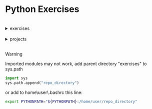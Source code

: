 # Python Exercises
<br>
<details>
  <summary>exercises</summary>

>###### 15/04/2024 - Tipi di dato, Operatori e Collection
>
><details>
>  <summary>Lezione 2</summary><br>
>  
> 2-3. Personal Message: Use a variable to represent a person’s name, and print a message to that person. Your message should be simple, such as, "Hello Eric, would you like to learn some Python today?"
>
> --- 
> 2-4. Name Cases: Use a variable to represent a person’s name, and then print that person’s name in lowercase, uppercase, and title case.
> 
> ---
> 2-5. Famous Quote: Find a quote from a famous person you admire. Print the quote and the name of its author. Your output should look something like the following, including the quotation marks: Albert Einstein once said, "A person who never made a mistake never tried anything new."
>
> ---
> 2-6. Famous Quote 2: Repeat Exercise 2-5, but this time, represent the famous person’s name using a variable called famous_person. Then compose your message and represent it with a new variable called message. Print your message.
>
> --- 
> 2-8. File Extensions: Python has a removesuffix() method that works exactly like removeprefix(). Assign the value 'python_notes.txt' to a variable called filename. Then use the removesuffix() method to display the filename without the file extension, like some file browsers do.
>
> ---
> 3-1. Names: Store the names of a few of your friends in a list called names. Print each person’s name by accessing each element in the list, one at a time.
>
> ---
> 3-2. Greetings: Start with the list you used in Exercise 3-1, but instead of just printing each person’s name, print a message to them. The text of each message should be the same, but each message should be personalized with the person’s name.
>
> ---
> 3-3. Your Own List: Think of your favorite mode of transportation, such as a motorcycle or a car, and make a list that stores several examples. Use your list to print a series of statements about these items, such as "I would like to own a Honda motorcycle."
>
> ---
> 3-4. Guest List: If you could invite anyone, living or deceased, to dinner, who would you invite? Make a list that includes at least three people you’d like to invite to dinner. Then use your list to print a message to each person, inviting them to dinner.
>
> ---
> 3-5. Changing Guest List: You just heard that one of your guests can’t make the dinner, so you need to send out a new set of invitations. You’ll have to think of someone else to invite.
> 
> • Start with your program from Exercise 3-4. Add a print() call at the end of your program, stating the name of the guest who can’t make it.
> 
> • Modify your list, replacing the name of the guest who can’t make it with the name of the new person you are inviting.
> 
> • Print a second set of invitation messages, one for each person who is still in your list.
>
> ---
> 3-6. More Guests: You just found a bigger dinner table, so now more space is available. Think of three more guests to invite to dinner.
>
> • Start with your program from Exercise 3-4 or 3-5. Add a print() call to the end of your program, informing people that you found a bigger table.
> 
> • Use insert() to add one new guest to the beginning of your list.
> 
> • Use insert() to add one new guest to the middle of your list.
> 
> • Use append() to add one new guest to the end of your list.
> 
> • Print a new set of invitation messages, one for each person in your list.
>
> ---
> 3-7. Shrinking Guest List: You just found out that your new dinner table won’t arrive in time for the dinner, and now you have space for only two guests.
> 
> • Start with your program from Exercise 3-6. Add a new line that prints a message saying that you can invite only two people for dinner.
> 
> • Use pop() to remove guests from your list one at a time until only two names remain in your list. Each time you pop a name from your list, print a message to that person letting them know you’re sorry you can’t invite them to dinner.
> 
> • Print a message to each of the two people still on your list, letting them know they’re still invited.
> 
> • Use del to remove the last two names from your list, so you have an empty list. Print your list to make sure you actually have an empty list at the end of your program.
>
> --- 
> 3-8. Seeing the World: Think of at least five places in the world you’d like to visit.
> 
> • Store the locations in a list. Make sure the list is not in alphabetical order.
> 
> • Print your list in its original order. Don’t worry about printing the list neatly; just print it as a raw Python list.
> 
> • Use sorted() to print your list in alphabetical order without modifying the actual list.
> 
> • Show that your list is still in its original order by printing it.
> 
> • Use sorted() to print your list in reverse-alphabetical order without changing the order of the original list.
> 
> • Show that your list is still in its original order by printing it again.
> 
> • Use reverse()  to change the order of your list. Print the list to show that its order has changed.
> 
> • Use reverse() to change the order of your list again. Print the list to show it’s back to its original order.
> 
> • Use sort() to change your list so it’s stored in alphabetical order. Print the list to show that its order has been changed.
> 
> • Use sort() to change your list so it’s stored in reverse-alphabetical order. Print the list to show that its order has changed.
>
> ---
> 3-9. Dinner Guests: Working with one of the programs from Exercises 3, use len() to print a message indicating the number of people you’re inviting to dinner.
>
> ---
> 3-10. Every Function: Think of things you could store in a list. For example, you could make a list of mountains, rivers, countries, cities, languages, or anything else you’d like. Write a program that creates a list containing these items and then uses each function introduced in this chapter at least once.
>
> ---
> 6-1. Person: Use a dictionary to store information about a person you know. Store their first name, last name, age, and the city in which they live. You should have keys such as first_name, last_name, age, and city. Print each piece of information stored in your dictionary.
>
> --- 
> 6-2. Favorite Numbers: Use a dictionary to store people’s favorite numbers. Think of five names, and use them as keys in your dictionary. Think of a favorite number for each person, and store each as a value in your dictionary. Print each person’s name and their favorite number. For even more fun, poll a few friends and get some actual data for your program.
>
> ---
> 6-3. Glossary: A Python dictionary can be used to model an actual dictionary. However, to avoid confusion, let’s call it a glossary.
> 
> • Think of five programming words you’ve learned about in the previous chapters. Use these words as the keys in your glossary, and store their meanings as values.
> 
> • Print each word and its meaning as neatly formatted output. You might print the word followed by a colon and then its meaning, or print the word on one line and then print its meaning indented on a second line. Use the newline character (\n) to insert a blank line between each word-meaning pair in your output.
>
> ---
> 6-7. People: Start with the program you wrote for Exercise 6-1. Make two new dictionaries representing different people, and store all three dictionaries in a list called people. Loop through your list of people. As you loop through the list, print everything you know about each person.
>
> ---
> 6-8. Pets: Make several dictionaries, where each dictionary represents a different pet. In each dictionary, include the kind of animal and the owner’s name. Store these dictionaries in a list called pets. Next, loop through your list and as you do, print everything you know about each pet.
>
> ---
> 6-9. Favorite Places: Make a dictionary called favorite_places. Think of three names to use as keys in the dictionary, and store one to three favorite places for each person. To make this exercise a bit more interesting, ask some friends to name a few of their favorite places. Loop through the dictionary, and print each person’s name and their favorite places.
>
> ---
> 6-10. Favorite Numbers: Modify your program from Exercise 6-2 so each person can have more than one favorite number. Then print each person’s name along with their favorite numbers.
>
> --- 
> 6-11. Cities: Make a dictionary called cities. Use the names of three cities as keys in your dictionary. Create a dictionary of information about each city and include the country that the city is in, its approximate population, and one fact about that city. The keys for each city’s dictionary should be something like country, population, and fact. Print the name of each city and all of the information you have stored about it.
>
> ---
> 6-12. Extensions: We’re now working with examples that are complex enough that they can be extended in any number of ways. Use one of the example programs from this chapter, and extend it by adding new keys and values, changing the context of the program, or improving the formatting of the output.
>
> ---
---
>###### 19/04/2024 - Cicli e Condizionali
>
><details>
>  <summary>Lezione 3</summary><br>
>
> 4-1. Pizzas: Think of at least three kinds of your favorite pizza. Store these pizza names in a list, and then use a for loop to print the name of each pizza.
> 
> • Modify your for loop to print a sentence using the name of the pizza, instead of printing just the name of the pizza. For each pizza, you should have one line of output containing a simple statement like I like pepperoni pizza.
> 
> • Add a line at the end of your program, outside the for loop, that states how much you like pizza. The output should consist of three or more lines about the kinds of pizza you like and then an additional sentence, such as I really love pizza!
>
> ---
> 4-2. Animals: Think of at least three different animals that have a common characteristic. Store the names of these animals in a list, and then use a for loop to print out the name of each animal.
> • Modify your program to print a statement about each animal, such as A dog would make a great pet.
> • Add a line at the end of your program, stating what these animals have in common. You could print a sentence, such as Any of these animals would make a great pet!
>
> ---
> 4-3. Counting to Twenty: Use a for loop to print the numbers from 1 to 20, inclusive.
>
> ---
> 4-4. One Million: Make a list of the numbers from one to one million, and then use a for loop to print the numbers. (If the output is taking too long, stop it by pressing CTRL-C or by closing the output window.)
>
> ---
> 4-5. Summing a Million: Make a list of the numbers from one to one million, and then use min() and max() to make sure your list actually starts at one and ends at one million. Also, use the sum() function to see how quickly Python can add a million numbers.
>
> ---
> 4-6. Odd Numbers: Use the third argument of the range() function to make a list of the odd numbers from 1 to 20. Use a for loop to print each number.
>
> ---
> 4-7. Threes: Make a list of the multiples of 3, from 3 to 30. Use a for loop to print the numbers in your list.
>
> ---
> 4-8. Cubes: A number raised to the third power is called a cube. For example, the cube of 2 is written as 2**3 in Python. Make a list of the first 10 cubes (that is, the cube of each integer from 1 through 10), and use a for loop to print out the value of each cube.
>
> ---
> 4-9. Cube Comprehension: Use a list comprehension to generate a list of the first 10 cubes.
>
> ---
> 4-10. Slices: Using one of the programs you wrote in this chapter, add several lines to the end of the program that do the following:
> 
> • Print the message The first three items in the list are:. Then use a slice to print the first three items from that program’s list.
> 
> • Print the message Three items from the middle of the list are:. Then use a slice to print three items from the middle of the list.
> 
> • Print the message The last three items in the list are:. Then use a slice to print the last three items in the list.
>
> ---
> 4-11. My Pizzas, Your Pizzas: Start with your program from Exercise 4-1. Make a copy of the list of pizzas, and call it friend_pizzas. Then, do the following:
> 
> • Add a new pizza to the original list.
>
> • Add a different pizza to the list friend_pizzas.
>
> • Prove that you have two separate lists. Print the message My favorite pizzas are:, and then use a for loop to print the first list. Print the message My friend’s favorite pizzas are:, and then use a for loop to print the second list. Make sure each new pizza is stored in the appropriate list.
>
> ---
> 4-12. More Loops: All versions of foods.py in this section have avoided using for loops when printing, to save space. Choose a version of foods.py, and write two for loops to print each list of foods.
>
> ---
> 4-14. PEP 8: Look through the original [PEP 8 style guide](https://peps.python.org/pep-0008/) You won’t use much of it now, but it might be interesting to skim through it.
>
> ---
> 4-15. Code Review: Choose three of the programs you’ve written in this chapter and modify each one to comply with PEP 8.
>
> ---
> 5-1. Conditional Tests: Write a series of conditional tests. Print a statement
describing each test and your prediction for the results of each test. Your code should look something like this:
> 
> ```python
> car = 'subaru'
> print("Is car == 'subaru'? I predict True.")
> print(car == 'subaru')
> print("\nIs car == 'audi'? I predict False.")
> print(car == 'audi')
> ```
>
> • Look closely at your results, and make sure you understand why each line evaluates to True or False.
>
> • Create at least 10 tests. Have at least 5 tests evaluate to True and another 5 tests evaluate to False.
>
> ---
> 5-2. More Conditional Tests: You don’t have to limit the number of tests you create to 10. If you want to try more comparisons, write more tests and add them to conditional_tests.py. Have at least one True and one False result for each of the following:
>
> • Tests for equality and inequality with strings
>
> • Tests using the lower() method
>
> • Numerical tests involving equality and inequality, greater than and less than, greater than or equal to, and less than or equal to
>
> • Tests using the and keyword and the or keyword
>
> • Test whether an item is in a list
>
> • Test whether an item is not in a list
>
> ---
> 5-3. Alien Colors #1: Imagine an alien was just shot down in a game. Create a variable called alien_color and assign it a value of 'green', 'yellow', or 'red'.
>
> • Write an if statement to test whether the alien’s color is green. If it is, print a message that the player just earned 5 points.
>
> • Write one version of this program that passes the if test and another that fails. (The version that fails will have no output.)
>
> ---
> 5-4. Alien Colors #2: Choose a color for an alien as you did in Exercise 5-3, and write an if-else chain.
>
> • If the alien’s color is green, print a statement that the player just earned 5 points for shooting the alien.
>
> • If the alien’s color isn’t green, print a statement that the player just earned 10 points.
>
> • Write one version of this program that runs the if block and another that runs the else block.
>
> ---
> 5-5. Alien Colors #3: Turn your if-else chain from Exercise 5-4 into an if-elif-else chain.
>
> • If the alien is green, print a message that the player earned 5 points.
>
> • If the alien is yellow, print a message that the player earned 10 points.
>
> • If the alien is red, print a message that the player earned 15 points.
>
> • Write three versions of this program, making sure each message is printed for the appropriate color alien.
>
> ---
> 5-6. Stages of Life: Write an if-elif-else chain that determines a person’s stage of life. Set a value for the variable age, and then:
>
> • If the person is less than 2 years old, print a message that the person is a baby.
>
> • If the person is at least 2 years old but less than 4, print a message that the person is a toddler.
>
> • If the person is at least 4 years old but less than 13, print a message that the person is a kid.
>
> • If the person is at least 13 years old but less than 20, print a message that the person is a teenager.
>
> • If the person is at least 20 years old but less than 65, print a message that the person is an adult.
>
> • If the person is age 65 or older, print a message that the person is an elder.
>
> ---
> 5-7. Favorite Fruit: Make a list of your favorite fruits, and then write a series of independent if statements that check for certain fruits in your list.
>
> • Make a list of your three favorite fruits and call it favorite_fruits.
>
>• Write five if statements. Each should check whether a certain kind of fruit is in your list. If the fruit is in your list, the if block should print a statement, such as You really like Apples!
>
> ---
> 5-8. Hello Admin: Make a list of five or more usernames, including the name 'admin'. Imagine you are writing code that will print a greeting to each user after they log in to a website. Loop through the list, and print a greeting to each user.
>
> • If the username is 'admin', print a special greeting, such as Hello admin, would you like to see a status report?
>
> • Otherwise, print a generic greeting, such as Hello Jaden, thank you for logging in again.
>
> ---
> 5-9. No Users: Add an if test to hello_admin.py to make sure the list of users is not empty.
>
> • If the list is empty, print the message We need to find some users!
>
> • Remove all of the usernames from your list, and make sure the correct message is printed.
>
> ---
> 5-10. Checking Usernames: Do the following to create a program that simulates how websites ensure that everyone has a unique username.
>
> • Make a list of five or more usernames called current_users.
>
> • Make another list of five usernames called new_users. Make sure one or two of the new usernames are also in the current_users list.
>
> • Loop through the new_users list to see if each new username has already been used. If it has, print a message that the person will need to enter a new username. If a username has not been used, print a message saying that the username is available.
>
> • Make sure your comparison is case insensitive. If 'John' has been used, 'JOHN' should not be accepted. (To do this, you’ll need to make a copy of current_users containing the lowercase versions of all existing users.)
>
> ---
> 5-11. Ordinal Numbers: Ordinal numbers indicate their position in a list, such as 1st or 2nd. Most ordinal numbers end in th, except 1, 2, and 3.
>
> • Store the numbers 1 through 9 in a list.
>
> • Loop through the list.
>
> • Use an if-elif-else chain inside the loop to print the proper ordinal ending for each number. Your output should read "1st 2nd 3rd 4th 5th 6th 7th 8th 9th", and each result should be on a separate line.
>
> ---
---
>###### 22/04/2024 - Problem solving, Errori e Funzioni
>
><details>
>  <summary>Lezione 4</summary><br>
>
> 8-1. Message: Write a function called display_message() that prints one sentence telling everyone what you are learning about in this chapter. Call the function, and make sure the message displays correctly.
>
> ---
> 8-2. Favorite Book: Write a function called favorite_book() that accepts one parameter, title. The function should print a message, such as "One of my favorite books is Alice in Wonderland". Call the function, making sure to include a book title as an argument in the function call.
>
> ---
> 8-3. T-Shirt: Write a function called make_shirt() that accepts a size and the text of a message that should be printed on the shirt. The function should print a sentence summarizing the size of the shirt and the message printed on it. Call the function once using positional arguments to make a shirt. Call the function a second time using keyword arguments.
>
> ---
> 8-4. Large Shirts: Modify the make_shirt() function so that shirts are large by default with a message that reads I love Python. Make a large shirt and a medium shirt with the default message, and a shirt of any size with a different message.
>
> ---
> 8-5. Cities: Write a function called describe_city() that accepts the name of a city and its country. The function should print a simple sentence, such as Reykjavik is in Iceland. Give the parameter for the country a default value. Call your function for three different cities, at least one of which is not in the default country.
>
> ---
> 8-6. City Names: Write a function called city_country() that takes in the name of a city and its country. The function should return a string formatted like this: "Santiago, Chile". Call your function with at least three city-country pairs, and print the values that are returned.
>
> ---
> 8-7. Album: Write a function called make_album() that builds a dictionary describing a music album. The function should take in an artist name and an album title, and it should return a dictionary containing these two pieces of information. Use the function to make three dictionaries representing different albums. Print each return value to show that the  dictionaries are storing the album information correctly. Use None to add an optional parameter to make_album() that allows you to store the number of songs on an album. If the calling line includes a value for the number of songs, add that value to the album’s dictionary. Make at least one new function call that includes the number of songs on an album.
>
> ---
> 8-8. User Albums: Start with your program from Exercise 8-7. Write a while loop that allows users to enter an album’s artist and title. Once you have that information, call make_album() with the user’s input and print the dictionary that’s created. Be sure to include a quit value in the while loop.
>
> ---
> 8-9. Messages: Make a list containing a series of short text messages. Pass the list to a function called show_messages(), which prints each text message.
>
> ---
> 8-10. Sending Messages: Start with a copy of your program from Exercise 8-9. Write a function called send_messages() that prints each text message and moves each message to a new list called sent_messages as it’s printed. After calling the function, print both of your lists to make sure the messages were moved correctly.
>
> ---
> 8-11. Archived Messages: Start with your work from Exercise 8-10. Call the function send_messages() with a copy of the list of messages. After calling the function, print both of your lists to show that the original list has retained its messages.
>
> ---
> 8-12. Sandwiches: Write a function that accepts a list of items a person wants on a sandwich. The function should have one parameter that collects as many items as the function call provides, and it should print a summary of the sandwich that’s being ordered. Call the function three times, using a different number of arguments each time.
>
> ---
> 8-13. User Profile:  Build a profile of yourself by calling build_profile(), using your first and last names and three other key-value pairs that describe you. All the values must be passed to the function as parameters. The function then must return a string such as "Eric Crow, age 45, hair brown, weight 67"
>
> ---
> 8-14. Cars: Write a function that stores information about a car in a dictionary. The function should always receive a manufacturer and a model name. It should then accept an arbitrary number of keyword arguments. Call the function with the required information and two other name-value pairs, such as a color or an optional feature. Your function should work for a call like this one: car = make_car('subaru', 'outback', color='blue', tow_package=True) Print the dictionary that’s returned to make sure all the information was stored correctly. 
>
> ---
> 8-15. Printing Models: Put the functions for the example printing_models.py in a separate file called printing_functions.py. Write an import statement at the top of printing_models.py, and modify the file to use the imported functions.
>
> ---
> 8-16. Imports: Using a program you wrote that has one function in it, store that function in a separate file. Import the function into your main program file, and call the function using each of these approaches:
> ```python
> import module_name
> from module_name import function_name
> from module_name import function_name as fn
> import module_name as mn
> from module_name import *
> ```
>
> ---
> 8-17. Styling Functions: Choose any three programs you wrote for this chapter, and make sure they follow the styling guidelines described in this section.
>
> ---
---
>###### 23/04/2024 - Problem solving, Errori e Funzioni
>
><details>
>  <summary>Lezione 4 - aggiuntivi</summary><br>
>
> 1. School Grading System:
>
> Create a function that takes a student's name and their scores in different subjects as input. The function calculates the average score and prints the student's name, average, and a message indicating whether the student passed the exam (average >= 60) or failed.Create a for loop to iterate over a list of students and scores, calling the function for each student.
>
> ---
> 2. Guess the Number Game:
>
> Create a function that generates a random number within a range specified by the user. Prompt the user to guess the number within a specified maximum number of attempts. Provide feedback to the user after each guess, indicating whether their guess is too high, too low, or correct. Terminate the loop when the user guesses the number correctly or reaches the maximum number of attempts.
>
> ---
> 3. E-commerce Shopping Cart:
>
> Create a function that defines a product with a name, price, and quantity. Create a function that manages the shopping cart, allowing the user to add, remove, and view products in the cart. The function should calculate the cart total and apply any discounts or taxes.Implement a for loop to iterate over the items in the cart and print detailed information about each product and the total.
>
> ---
> 4. Text Analysis:
>
> Create a function that reads a text file and counts the number of occurrences of each word. The function should print a report showing the most frequent words and their number of occurrences. You can use a for loop to iterate over the words in the text and a dictionary to store the occurrences. Implement error handling to handle missing files or other input issues.
>
> ---
> 5. Inventory Management System:
>
> Create a function that defines an item with a code, name, quantity, and price. Create a database or dictionary to store the items in inventory. Implement functions to add, remove, search, and update items in the inventory. Use for loops and conditional statements to manage the various inventory operations.
>
> ---
> 6. Password Generator:
>
> Create a function that generates a random password with a specified length and desired character types (lowercase letters, uppercase letters, numbers, symbols). Allow the user to specify the password length and desired character types. Generate and return a random password that meets the user's criteria.
>
> ---
> 7. Roman Numeral Conversion:
>
> Create a function that converts a given integer to its Roman numeral representation. Handle numbers from 1 to 3999. Use a combination of string manipulation and conditional statements to build the Roman numeral.
>
> ---
> 8. ATM Machine Simulator:
>
> Create a function that simulates an ATM machine. Initialize an account with a starting balance. Allow the user to perform transactions such as deposit, withdraw, and check balance. Validate transactions against the account balance and available funds. Provide appropriate feedback to the user for each transaction.
>
> ---
> 9. Caesar Cipher Encryption/Decryption
> 
> Create functions for encrypting and decrypting a message using the Caesar cipher. Allow the user to specify the shift value (number of positions to shift each letter). Handle both encryption and decryption using the same function with appropriate adjustments. Encrypt and decrypt the given message using the specified shift value.
>
> ---
> 10. Anagram Checker:
>
> Create a function that checks whether two given strings are anagrams of each other. Convert both strings to lowercase and remove any non-alphabetic characters. Sort the characters of each string and compare the sorted strings for equality. Indicate whether the strings are anagrams or not.
>
> ---
> 11. Word Search Puzzle Solver:
>
> Create a function that solves a word search puzzle. Provide a 2D grid representing the puzzle and a list of words to find. Implement a backtracking algorithm to search for the words in the grid, marking visited cells to avoid repetition. Output the locations of the found words within the grid.
>
> ---
> 12. Sieve of Eratosthenes Prime Number Generator:
>
> Create a function that generates a list of prime numbers up to a specified limit using the Sieve of Eratosthenes algorithm. Initialize an array of all numbers up to the limit, marking each number as prime initially. Iterate through the array, starting from 2, and mark every multiple of the current number as non-prime. The remaining unmarked numbers are the prime numbers within the limit. Return the list of prime numbers.
>
> ---
> 13. Fractal Tree Generator:
>
> Create a function that generates a fractal tree using recursion. Specify the starting trunk length and branching angle. Draw the trunk and then recursively call the function to draw two branches at the specified angle, each with a shorter length. Repeat the branching process until a desired level of detail is reached.
>
> ---
> 14. Sudoku Solver:
>
> Create a function that solves a Sudoku puzzle using backtracking. Provide a 9x9 grid representing the puzzle with some numbers filled in and others left blank. Implement a backtracking algorithm to check for valid placements in empty cells, ensuring no row, column, or 3x3 subgrid contains duplicates. Solve the puzzle by filling in the remaining empty cells with valid numbers.
>
> ---
> 15. Text Editor with Basic Functionality:
>
> Create a simple text editor that allows the user to open, edit, and save text files. Implement basic functionality such as inserting, deleting, and copying text. Provide undo/redo functionality to allow users to reverse actions. Save the edited text to a file when the user chooses to save.
>
> ---
---
>###### 07/05/2024 - Ripasso Generale
>
><details>
>  <summary>Lezione 5</summary><br>
>
> 1. Create a Playlist:
>
> Write a function called create_playlist() that accepts a playlist name and a variable number of song titles. The function should return a dictionary with the playlist name and a set of songs. Call the function with different numbers of songs to demonstrate flexibility.
>
> Example: 
>```python
> create_playlist("Road Trip", {"Song 1", "Song 2"})
>```
> Write a function called add_like() that accepts a dictionary, the name of a playlist, and a boolean value indicating whether it is liked (True or False). This function should return an updated dictionary.
>
> Example: 
>```python
> add_like(dictionary, "Road Trip", liked=True)
>```
> ---
> 2. Book Collection:
>
> Write a function called add_book() that accepts an author's name and a variable number of book titles authored by them. This function should return a dictionary where the author's name is the key and the value is a list of their books. Demonstrate this function by adding books for different authors.
>
> Example: 
> ```python
> add_book("Mark Twain", ["The Adventures of Tom Sawyer", "Life on the Mississippi"])
>```
> Write a function called delete_book() that accepts a dictionary and the name of the author from whom to remove all details. This function should return an updated dictionary.
>
> Example: 
>```python
> delete_book(dictionary, "Mark Twain")
>```
> ---
> 3. Personal Info:
>
> Write a build_profile() function that accepts the name , surname,  occupation, location, and age  of a person. Make occupation, location, and age optional parameters. Use this function to create profiles for different people, demonstrating how it handles these optional parameters.
>
> Example: 
>```python
> build_profile("John", "Doe", occupation="Developer", location="USA", age=30)
>```
> ---
> 4. Event Organizer:
>
> Write a function called plan_event() that accepts an event name, a list of participants, and an hour. The function should return a dictionary that includes the event name and a list of the participants. Call this function with varying numbers of participants to plan different events.
>
> Example: 
>```python
> plan_event("Code Workshop", ["Alice", "Bob", "Charlie"],"4pm")
>```
> Write a function called modify_event() that accepts a dictionary, an event name, and new details to modify an already planned event.
>
> Example: 
>```python
> modify_event(dictionary, "Code Workshop", ["Alice", "Bob", "Charlie"], "4pm")
>```
> ---
> 5. Shopping List:
>
> Write a function called create_shopping_list() that accepts a store name and any number of items as arguments. It should return a dictionary with the store name and a set of items to buy there. Test the function with different stores and item lists.
>
> Example: 
>```python
>create_shopping_list("Grocery Store", {"Milk", "Eggs", "Bread"})
>```
> Write a function called print_shopping_list() that accepts a dictionary and a store name, then prints each item from that store's shopping list.
>
> Example: 
>```python
> print_shopping_list(dictionary, "Grocery Store")
>```
> ---
---
>###### 07/05/2024 - Ripasso Generale
>
><details>
>  <summary>Lezione 5 - aggiuntivi</summary><br>
>
> 1. Two Sum
>
> Given a list of integers and a target sum, find all unique pairs of integers within the list that sum up to the target.
>
> ---
> 2. Longest Increasing Subsequence
>
> Given a list of integers, find the length of the longest increasing subsequence within the list. An increasing subsequence is a sequence of elements from the array where each element is greater than or equal to the previous element.
>
> ---
> 3. Longest Common Subsequence
>
> Given two strings, find the length of the longest common subsequence (LCS) between them. An LCS is a subsequence of one string that is also a subsequence of the other string while maintaining the relative order of elements.
>
> ---
> 4. Word Break Problem: 
>
> Given a string and a dictionary of words, determine whether the string can be segmented into a space-separated sequence of one or more dictionary words. Each word in the dictionary must be a contiguous substring of the input string.
>
> ---
> 5. Longest Palindrome Subsequence:
>
> A palindrome is a word, phrase, or sequence that reads the same backwards as forward. Given a string, the task is to find the longest palindrome subsequence within the string. A subsequence is obtained from a string by deleting zero or more elements without changing the order of the remaining elements.
>
> ---
> 6. Armstrong Number Checker:
>
> Develop a function to check if a given number is an Armstrong number (the sum of its digits raised to the power of the number of digits equals the number itself).
>
> ---
> 7. Merge Two Sorted Lists: 
>
> Implement a function to merge two sorted lists into a single sorted list.
>
> ---
> 8. Find the Most Frequent Element:
>
> Create a function that finds the element that appears most frequently in a given list.
>
> ---
> 9. Find the Second Largest Element in an Array:
>
> Implement a function to find the second largest element in an unsorted list without using sorting algorithms.
>
> ---
> 10. Find the Intersection of Two Sorted Arrays:
>
> Implement a function to find the elements that are present in both of the two sorted lists.
>
> ---
---
>###### 25/05/2024 - Esercitazioni sulle classi
>
><details>
>  <summary>Lezione 6</summary><br>
>
> 1. Create student class
> - Attributes: <br>
>   name, study_program, age, gender
> 
> - Methods: <br>
>   print_info that prints the attributes
>
> ---
> 2. Create person class
> - Attributes: <br>
>   first_name, last_name, ssn,
>   birth_date, birth_place, gender
>
> - Methods: <br>
>   all getters and setters <br>
>   calculate_ssn (and update for every possible change)
>
> ---
> 3. Create animal class
> - Attributes: <br>
>   name, legs
>
> - Methods: <br>
>   setLegs and getLegs. <br>
>   print_info that prints all attributes of Animal
>
> ---
> 4. Create food and menu classes
> - Attributes: <br>
>   food: name, price, description <br>
>   menu: menu
>
> - Methods: <br>
>   add_food and remove_food <br>
>   print_prices and get_average_price
>
> ---
---
>###### 16/05/2024 - Ripasso funzioni
>
><details>
>  <summary>Lezione 7</summary><br>
>
>
> 1. Write a function to find all numbers divisible by 7, not a multiple of 5, between 2000 and 3200 (both included). The numbers should be stored in a list and returned as output.
>
> ---
> 2. Write a function to calculate the factorial of a number given as input. The number should be returned as output. <br>For example:
> ```python
> Input: 8
> Output: 40320
> ```
> ---
> 3. Use the function implemented in Exercise 2 to compute all factorial numbers of a list of numbers. The list is given as input to the function. All factorials should be returned as output. <br>For example:
> ```python
> Input: [2, 5, 8, 10]
> Output: [2, 120, 40320, 3628800]
> ```
> ---
> 4. Given an integer n as input, write a function to generate a dictionary that contains (i, i*i) as (key, value) pairs such that i is an integer between 1 and n (both included). The function should return the dictionary as output. <br>For example:
>```python
> Input: 8
> Output: {1:1, 2:4, 3:9, 4:16, 5:25, 6:36, 7:49, 8:64}
>```
> ---
> 5. Write a function that accepts a string with a comma-separated sequence of words as input and prints the words as a comma-separated sequence after sorting them alphabetically. <br>For example:
>```python
> Input: "without,hello,bag,world"
> Output: "bag,hello,without,world"
>```
> ---
> 6. Write a function that accepts a list of sentences (string) as input and returns each line as output after capitalising all sentence characters. <br>For example:
>```python
> Input: ["Practice", "makes", "perfect"]
> Output: ["PRACTICE", "MAKES", "PERFECT"]
>```
> ---
> 7. Write a function accepting an input string defined with whitespace-separated words and returning it after removing all duplicates and sorting each word alphanumerically. For example:
>```python
> Input: "hello world and practice makes perfect and hello world again"
>
> Output: "again and hello makes perfect practice world"
>```
> ---
> 8. Write a function to check whether a string is a pangram or not. Pangrams are words or sentences containing every letter of the alphabet at least once.
>```python
> Input: "The quick brown fox jumps over the lazy dog"
> Output: True
>```
> ---
> 9. Write a function to check whether a number is "Perfect" or not. In number theory, a perfect number is a positive integer that is equal to the sum of its proper positive divisors, that is, the sum of its positive divisors excluding the number itself (also known as its aliquot sum). Equivalently, a perfect number is a number that is half the sum of all of its positive divisors (including itself). <br>For example:
>```python
> Input: 6
> Output: True
>```
> ---
> 10. Using the code implemented in Exercise 8, write a function that, given a number n as input, computes all "Perfect" numbers between 1 and n. <br>For example:
>```python
> Input: 500
> Output: [6, 28, 496]
>```
> ---
> 11. Write a function to sort the (name, age, height) input list of tuples by ascending order where name is string, age and height are numbers. The function should return a list of tuples of strings. The priority is that name > age > score. Namely, the sort criteria are: <br>
>        Sort based on name;<br>
>        Then, sort based on age;<br>
>        Then, sort by score.
>```python
> Input: [('Tom',19,80), ('John',20,90), ('Jony',17,91), ('Jony',17,93), ('Json',21,85)]
>
> Output:  [('John', '20', '90'), ('Jony', '17', '91'), ('Jony', '17', '93'), ('Json', '21', '85'), ('Tom', '19', '80')]
>```
> ---
---
>###### 30/05/2024 - Esercizi su classi astratte, class methods e static methods
>
><details>
> <summary>Lezione 8</summary><br>
><b>Exercise 1: Creating an Abstract Class with Abstract Methods</b><br>
> Create an abstract class Shape with an abstract method area and another abstract method perimeter. Then, create two subclasses Circle and Rectangle that implement the area and perimeter methods.
>
> ---
> <b>Exercise 2: Implementing Static Methods</b><br>
> Create a class MathOperations with a static method add that takes two numbers and returns their sum, and another static method multiply that takes two numbers and returns their product.
>
> ---
> <b>Exercise 3: Library Management System</b><br> 
>Create a <b>Book</b> class containing the following attributes:<br>
> - title, author, isbn
>
>The <b>book</b> class must contains the following methods:<br>
> - __str__ method to return a string representation of the book.
> - @classmethod from_string(cls, book_str) to create a Book instance from a string in the format "title, author, isbn".<br> It means that you must use the class reference cls to create a new object of the Book class using a string.
>
>   - Example:<br>
> ```python
> book = “La Divina Commedia, D. Alighieri, 999000666”
> divina_commedia: Book = Book.from_string(book)
> 
> # Here divina_commedia must contain an instance of the class Book with 
>
> title = La Divina Commedia, author = D. Alighieri, isbn = 999000666
>```
>Create a <b>Member</b> class with the following attributes: <br>
> - name, member_id, borrowed_books<br>
>
> The <b>member</b> class must contain the following methods:
> - borrow_book(book) to add a book to the borrowed_books list.
> - return_book(book) to remove a book from the borrowed_books list.
> - __str__ method to return a string representation of the member.
> - @classmethod from_string(cls, member_str) to create a Member instance from a string in the format "name, member_id".
>
> Create a <b>Library</b> class with the following attributes:<br> 
> - books, members, total_books<br> (class attribute to keep track of the total number of books)<br>
>
> The <b>library</b> class must contain the following methods:
> - add_book(book) to add a book to the library and increment total_books.
> - remove_book(book) to remove a book from the library and decrement total_books.
> - register_member(member) to add a member to the library.
> - lend_book(book, member) to lend a book to a member. It should check if the book is available and if the member is registered.
> - __str__ method to return a string representation of the library with the list of books and members.
> - @classmethod library_statistics(cls) to print the total number of books.
>
> Create a script and play a bit with the classes:<br>
> Create instances of books and members using class methods. Register members and add books to the library. Lend books to members and display the state of the library before and after lending.
> 
> ---
> <b>Exercise 4: University Management System</b>
>
> Create a system to manage a university with departments, courses, professors, and students. <br>
> Create an abstract class <b>Person</b>:<br>
> Attributes:
> - name (str)
> - age (int)
> 
> Methods:
>
> - __init__ method to initialize the attributes.<br>
> - Abstract method get_role to be implemented by subclasses.<br>
> __str__ method to return a string representation of the person.<br>
>
> Create subclasses Student and Professor that inherit from Person and implement the abstract methods:<br>
>
> - Student:<br>
> Additional attributes: 
>   - student_id (string), 
>   - courses (list of Course instances)
>   - Method enroll(course) to enroll the student in a course.
>
> - Professor:<br>
> Additional attributes: 
>   - professor_id (string), 
>   - department (string), courses (list of Course instances)
>   - Method assign_to_course(course) to assign the professor to a course.
>
> Create a class Course:
><br>Attributes:
>
> - course_name (string)
> - course_code (string)
> - students (list of Student instances)
> - professor (Professor instance)
>
> <br>Methods:
> - __init__ method to initialize the attributes.
> - add_student(student) to add a student to the course.
> - set_professor(professor) to set the professor for the course.
> - __str__ method to return a string representation of the course.<br>
>
> Create a class Department:<br>
> Attributes:
> - department_name (string)
> - courses (list of Course instances)
> - professors (list of Professor instances)<br>
>
> Methods:
> 
> - __init__ method to initialize the attributes.
> - add_course(course) to add a course to the department.
> - add_professor(professor) to add a professor to the department.
> - __str__ method to return a string representation of the department.<br>
>
> Create a class University:
> <br>Attributes:
>
> - name (string)
> - departments (list of Department instances)
> - students (list of Student instances)<br>
>
> Methods:
> - __init__ method to initialize the attributes.
> - add_department(department) to add a department to the university.
> - add_student(student) to add a student to the university.
> - __str__ method to return a string representation of the university.
>
> Create a script:<br>
> Create instances of departments, courses, professors, and students. Add them to the university. Enroll students in courses and assign professors to courses. Display the state of the university.
>
>---
---
>###### 28/06/2024 - Ereditarietà e Polimorfismo
>
><details>
>   <summary>Lezione 8 - aggiuntivi </summary>
>
> 1. The Number of Beautiful Subsets:<br> write a function with an array nums of positive integers and a positive integer k given as inputs.<br> A subset of nums is beautiful if it does not contain two integers with an absolute difference equal to k.<br> Return the number of non-empty beautiful subsets of the array nums.<br> A subset of nums is an array that can be obtained by deleting some (possibly none) elements from nums.<br> Two subsets are different if and only if the chosen indices to delete are different.
>     ```
>     Example 1:
>     Input: nums = [2,4,6], k = 2
>     Output: 4
>     
>     Example 2:
>     Input: nums = [1], k = 1
>     Output: 1
>     ```
> 2. Combinations:<br> given two integers n and k, return all possible combinations of k numbers chosen from the range [1, n].<br> You may return the answer in any order.
>     ```
>     Example 1:
>     Input: n = 4, k = 2
>     Output: [[1,2],[1,3],[1,4],[2,3],[2,4],[3,4]]
>     
>     Example 2:
>     Input: n = 1, k = 1
>     Output: [[1]]
>     ```
>
> 3. Generate Parentheses:<br> Given n pairs of parentheses, write a function to generate all combinations of well-formed parentheses.
>     ```
>     Example 1:
>     Input: n = 3
>     Output: ["((()))","(()())","(())()","()(())","()()()"]
>     
>     Example 2:
>     Input: n = 1
>     Output: ["()"]
>     ```
>---
---
>###### 25/05/2024 - Esercitazione sulle Classi
>
><details>
>  <summary>Lezione 11</summary><br>
> 1. <b>Sistema di Prenotazione Cinema</b><br>
> Sviluppa un sistema in Python che gestisca le prenotazioni per un cinema. Il cinema ha diverse sale, ognuna con un diverso film in programmazione. Gli utenti possono vedere quali film sono disponibili e prenotare posti per un determinato spettacolo.
> 
> <br><b>Classi</b>:<br>
> - Film: Rappresenta un film con titolo e durata.
> 
> - Sala: Rappresenta una sala con numero identificativo, film attualmente in programmazione, posti totali, posti prenotati.
>
>   - prenota_posti(num_posti): Prenota un certo numero di posti nella sala, se disponibili. Restituisce un messaggio di conferma o di errore.
>   - posti_disponibili(): Restituisce il numero di posti ancora disponibili nella sala.
> 
>- Cinema: Gestisce le operazioni legate alla gestione delle sale.
>
>    - aggiungi_sala(sala): Aggiunge una nuova sala al cinema.
>    - prenota_film(titolo_film, num_posti): Trova il film desiderato e tenta di prenotare posti. Restituisce un messaggio di stato.
>
> <br><b>Test case</b>:<br>
> - Un gestore del cinema configura le sale aggiungendo i film e i dettagli dei posti.
> - Un cliente sceglie un film e prenota un certo numero di posti.
> - Il sistema verifica la disponibilità e conferma o rifiuta la prenotazione. 
>
> ---
> <br>
> 2. <b>Gestione di un magazzino</b><br>
> Scrivi un programma in Python che gestisca un magazzino. Il programma deve permettere di aggiungere prodotti al magazzino, cercare prodotti per nome e verificare la disponibilità di un prodotto.
>
> <b>Classi</b>:<br>
> - Prodotto:
>   - nome (stringa)
>   - quantità (intero)
>
> - Magazzino:
>   - aggiungi_prodotto(prodotto: Prodotto): aggiunge un prodotto al magazzino.
>   - cerca_prodotto(nome: str) -> Prodotto: cerca un prodotto per nome e lo ritorna se esiste.
>   - verifica_disponibilità(nome: str) -> str: verifica se un prodotto è disponibile in magazzino.
>
> <br><b>Test case</b>:<br>
> - Un gestore del magazzino crea un magazzino e diversi prodotti in diverse quantità. Successivamente, aggiunge i prodotti al magazzino.
> - Il sistema cerca un prodotto per verificare se esiste nell'inventario.
> - Il sistema verifica la disponibilità dei prodotti in inventario.<br>
>
> ---
---
>###### 29/05/2024 - Esercitazione sulle Classi
>
><details>
>  <summary>Lezione 12</summary><br>
> <br>
> 1. <b>Sistema di Gestione Biblioteca</b><br>
> Si desidera sviluppare un sistema per la gestione di una biblioteca in Python. Il sistema deve permettere di gestire un inventario di libri e le operazioni di prestito e restituzione degli stessi. Gli utenti del sistema devono essere in grado di aggiungere libri al catalogo, prestarli, restituirli e visualizzare quali libri sono disponibili in un dato momento.
> 
><br><b>Classi</b>:<br>
> - Libro: Rappresenta un libro con titolo, autore, stato del prestito. Il libro deve essere inizialmente disponibile (non prestato).
>
> - Biblioteca: Gestice tutte le operazioni legate alla gestione di una biblioteca.
>    - aggiungi_libro(libro): Aggiunge un nuovo libro al catalogo della biblioteca. Restituisce un messaggio di conferma.
>
>    - presta_libro(titolo): Cerca un libro per titolo e, se disponibile e non già prestato, lo segna come disponibile. Restituisce un messaggio di stato.
>
>    - restituisci_libro(titolo): Cerca un libro per titolo e, se trovato e prestato, lo segna come disponibile. Restituisce un messaggio di stato.
>
>    - mostra_libri_disponibili(): Restituisce una lista dei titoli dei libri attualmente disponibili. Se non ci sono libri disponibili, restituisce un messaggio di errore.
>
> <br><b>Test Cases</b>:<br>
> - Un amministratore della biblioteca aggiunge alcuni libri all'inventario.
> - Un utente prende in prestito un libro, che viene quindi marcato come non disponibile.
> - L'utente restituisce il libro, che viene marcato di nuovo come disponibile.
> - In qualsiasi momento, un utente può visualizzare quali libri sono disponibili per il prestito.
>
> <br>
> 2. <b>Catalogo Film</b><br> 
>Sviluppa un sistema in Python per la gestione di un catalogo film che permetta di aggiungere, rimuovere e cercare film di un particolare regista. Il sistema dovrebbe consentire anche di visualizzare tutti i registi e i loro film.
>
><br><b>Classe</b>:<br>
> - MovieCatalog: Gestisce tutte le operazioni legate al catalogo dei film.
>
>   - add_movie(director_name, movies): Aggiunge uno o più film a un regista specifico nel catalogo. Se il regista non esiste, viene creato un nuovo record. Se il regista esiste, la sua lista di film viene aggiornata.
>
>   - remove_movie(director_name, movie_name): Rimuove un film specifico dall'elenco dei film di un regista. Se tutti i film sono rimossi, il regista può essere opzionalmente rimosso dal catalogo.
>
>   - list_directors(): Elenca tutti i registi presenti nel catalogo.
>
>   - get_movies_by_director(director_name): Restituisce tutti i film di un regista specifico.
>
>   - search_movies_by_title(title): Trova tutti i film che contengono una certa parola nel titolo. Restituisce un elenco dei registi e dei rispettivi film che contengono la parola cercata o un messaggio di errore se nessun film contiene la parola cercata nel titolo.
>
> ---
---
>###### 26/06/2024 - Context Managers
><details>
>   <summary>lezione 15</summary>
>
><b>Esercizio 1</b><br>
>Crea un context manager usando una classe
>
>Definisci una classe FileManager che implementa un context manager che gestisce le risorse dei file.
>
>Implementa appropriatamente la funzione __init__, __enter__ e la funzione  __exit__
>
>Esempio di funzionamento:
>
>Il context manager deve permettere di aprire il file, effettuare operazioni e chiudere la risorsa aperta.
> ```python
> with FileManager('example.txt', 'w') as f:
>
>    f.write('Hello, world!')
> ```
> <br>
> <b>Esercizio 2</b><br>
>Crea un context manager che permette di calcolare il tempo che viene impiegato ad eseguire le istruzioni che si trovano nel with:
>
> ```python
> with Timer():
>
>    time.sleep(1)
>
> time elapsed: 1.00000
> ```
>
> in questo esempio il tempo passato non sarà mai uguale a 1
>
> ---
---
>######  12/06/2024 - Esercizio Classi, Ereditarietà, UnitTest
>
><details>
> <summary>lezione 17</summary>
>
>> <details>
>>   <summary>Hospital System</summary>
>>
>>   ### CLASSE: Persona
>> Creare un file chiamato "persona.py". In tale file, definire una classe chiamata Persona. Tale classe deve avere due attributi privati di tipo String, uno per il nome ed uno per il cognome, ed un attributo privato di tipo int per l'età.
>>
>> <b>La classe Persona deve avere i seguenti metodi:</b>
>> - init(first_name, last_name). Tale metodo, deve verificare che first_name, last_name siano stringhe; in caso negativo, impostare a None l'attributo che non risulta essere una stringa, stampando un messaggio di errore, ad esempio, "Il nome inserito non è una stringa!". Se first_name e last_name sono due stringhe, assegnare 0 all'attributo relativo all'età di una persona; se first_name e last_name non sono due stringhe, allora assegnare None all'età.
>> - setName(first_name): consente di impostare il nome di una persona, modificando il valore del relativo attributo. Il valore viene modificato se e solo se viene passata al metodo una stringa. In caso contrario, stampare un messaggio di errore, ad esempio "Il nome inserito non è una stringa!".
>> - setLastName(last_name): consente di impostare il cognome di una persona, modificando il valore del relativo attributo. Il valore viene modificato se e solo se viene passata al metodo una stringa. In caso contrario, stampare un messaggio di errore, ad esempio "Il cognome inserito non è una stringa!".
>> - setAge(age): consente di impostare l'età di una persona, modificando il valore del relativo attributo. Il valore viene modificato se e solo se viene passato al metodo un numero intero. In caso contrario, stampare un messaggio di errore, ad esempio "L'età deve essere un numero intero!".
>> - getName(): consente di ritornare il nome di una persona.
>> - getLastname(): consente di ritornare il cognome di una persona.
>> - getAge(): consente di ritornare l'età di una persona.
>> - greet(): stampa il seguente saluto "Ciao, sono nome cognome! Ho età anni!"
>>
>>  ### CLASSE: Dottore
>> Creare un file chiamato "dottore.py".
>> In tale file, definire una classe chiamata Dottore. Si derivi Dottore dalla classe Persona.
>>
>> Un dottore ha un nome, un cognome, un età, definiti dalla classe Persona, una specializzazione descritta tramite una stringa (ad esempio, Pediatra, Ostetrico, Medico Generale), ed una parcella per le visite in studio (si usi il tipo float). Gli attributi della classe dottore devono essere anch'essi privati.
>>
>> <b>Definire i seguenti metodi:</b>
>> - costruttore della classe Dottore, il quale richiede in input la specializzazione (specialization) di un dottore e la sua parcella (parcel). Tale metodo deve controllare che specialization sia una stringa e che parcel sia un float, altrimenti assegna None all'attributo che non verifica la condizione richiesta, mostrando un messaggio di errore, ad esempio, "La parcella inserita non è un float!".
>> - setSpecialization(specialization): consente di impostare la specializzazione di un dottore, modificando il valore del relativo attributo. Il valore viene modificato se e solo se viene passata al metodo una stringa. In caso contrario, stamapre un messaggio di errore, ad esempio "La specializzazione inserita non è una stringa!".
>> - setParcel(parcel): consente di impostare la parcella di un dottore, modificando il valore del relativo attributo. Il valore viene modificato se e solo se viene passato al metodo un float. In caso contrario, stamapre un messaggio di errore, ad esempio "La parcella inserita non è un float!".
>> - getSpecialization(): consente di ritornare la specializzazione del dottore.
>> - getParcel(): consente di ritornare la parcella del dottore.
>> - isAValidDoctor(): stabilisce se un dottore è un dottore valido; un dottore è valido se e solo se ha più di 30 anni, in quanto ha avuto il tempo necessario di compiere i suoi studi in medicina. Stampare "Doctor nome e cognome is valid!", se il dottore risulta valido. In caso contrario, stampare "Doctor nome e cognome is not valid!".
>> - doctorGreet():tale metodo richiama la funzione greet() della classe Persona. Poi, stampa il seguente saluto "Sono un medico {specializzazione}"
>>
>> ### CLASSE: Paziente
>> Creare un file chiamato "paziente.py".
>> In tale file, creare una classe chiamata Paziente. Si derivi Paziente dalla classe Persona.
>> 
>> Un paziente ha un nome, un cognome, un età, definiti dalla classe Persona ed un codice identificativo (si usi il tipo String).<br>
>> <b> Definire i seguenti metodi:</b>
>> - costruttore della classe paziente, il quale richiede in input il codice identificativo, il quale deve essere un attributo privato.
>> - setIdCode(idCode): consente di impostare il codice identificativo del paziente.
>> - getidCode(): consente di ritornare il codice identificativo del paziente.
>> - patientInfo(): stampa in output le informazioni del paziente in questo modo: 
>> ```python
>>        f"Paziente: {nome} {cognome}
>>         ID: {codice identificativo}"
>> ```
>> 
>>### CLASSE: Fattura
>> Creare un file chiamato "fatture.py".
>> In tale file, creare una classe chiamata Fattura.
>>
>> <b> Definire i seguenti metodi:</b>
>> - init(patient,doctor): deve avere come input una lista di pazienti ed un dottore. Tale metodo deve verificare se il dottore può esercitare la professione, richiamando la funzione isAValidDoctor(). In caso affermativo assegnare all'attributo fatture (di tipo intero) il numero di pazienti che ha il dottore, mentre assegnare 0 all'attributo salary (di tipo int).  In caso contrario, assegnare il valore None a tutti i 4 gli attributi della classe e stampare un messaggio di errore, come, ad esempio: "Non è possibile creare la classe fattura poichè il dottore non è valido!".
>> - getSalary(): deve ritornare il salario guadagnato dal dottore. Il salario gudaganto viene calcolato moltiplicando la parcella del dottore per il numero di pazienti.
>> - getFatture(): deve assegnare all'attributo fatture il numero di pazienti (in modo che sia sempre aggiornato) che ha il dottore e ritornare il suo valore.
>> - addPatient(newPatient): consente di aggiungere un paziente alla lista di pazienti di un dottore, aggiornando poi il numero di fatture ed il salario, richiamando il metodo getFatture() e getSalary().  Stampare "Alla lista del Dottor cognome è stato aggiunto il paziente {codice_identificativo}"
>> - removePatient(idCode): consente di rimuovere un paziente alla lista di pazienti di un dottore ricevendo in input il codice identificativo del paziente da rimuovere, aggiornando poi il numero di fatture e il salario, richiamando il metodo get Fatture() e getSalary(). Stampare "Alla lista del Dottor cognome è stato rimosso il paziente {codice_identificativo}".
>>
>> ### Creazione di Test Case con UnitTest
>> Creare una suite di test utilizzando il modulo unittest di Python per verificare il corretto funzionamento delle classi Persona, Dottore, Paziente e Fattura fornite nel codice. I test devono coprire l'inizializzazione degli oggetti, i metodi di accesso e modifica degli attributi, e i comportamenti specifici delle classi.
>>
>> <b>Istruzioni</b><br>
>> Creare un nuovo file Python denominato "test_persona.py".
>> Importare il modulo unittest e tutte le classi definite.
>>
>><b>Test della Classe Persona</b>
>>- Creare una classe di test chiamata TestPersona che eredita da unittest.TestCase.
>>- Implementare il metodo setUp per inizializzare un oggetto Persona con nome e cognome.
>>- Scrivere test per verificare:
>>    - L'inizializzazione corretta degli attributi first_name, last_name e age.
>>    - Il funzionamento dei metodi setName, setLastName e setAge.
>>
>><b>Test della Classe Dottore</b>
>>- Creare una classe di test chiamata TestDottore che eredita da unittest.TestCase.
>>- Implementare il metodo setUp per inizializzare un oggetto Dottore con nome, cognome, specializzazione e parcella.
>>- Scrivere test per verificare:
>>    - L'inizializzazione corretta degli attributi specifici di Dottore.
>>    - Il funzionamento del metodo isValidDoctor con diverse età.
>>
>><b>Test della Classe Paziente</b>
>>- Creare una classe di test chiamata TestPaziente che eredita da unittest.TestCase.
>>- Implementare il metodo setUp per inizializzare un oggetto Paziente con nome, cognome e ID.
>>- Scrivere test per verificare:
>>    - L'inizializzazione corretta degli attributi specifici di Paziente.
>>
>><b>Test della Classe Fattura</b>
>>- Creare una classe di test chiamata TestFattura che eredita da unittest.TestCase.
>>- Implementare il metodo setUp per inizializzare un oggetto Fattura con una lista di pazienti e un dottore valido.
>>- Scrivere test per verificare:
>>    - L'inizializzazione corretta della classe Fattura.
>>    - Il calcolo corretto del salario e del numero di fatture.
>>    - L'aggiunta e la rimozione di pazienti dalla lista.
>>
> ---
>> <details>
>>   <summary>Blockbuster System</summary>
>>
>> ### CLASSE: Film
>> In un file chiamato "film.py", si definisca la classe Film che rappresenta un film preso a nolleggio. In tale classe, definire un codice identificativo (int) ed un titolo (string). Entrambi gli attributi sono da considerarsi privati.
>> 
>> <b> Definire i seguenti metodi:</b>
>> - init(id, title): metodo costruttore.
>> - setID(id): che consente di impostare il codice identificativo del film, modificando il valore del relativo attributo.
>> - setTitle(title): che consente di impostare il codice identificativo del film, modificando il valore del relativo attributo.
>> - getID(): che consente di ritornare il valore del codice identificativo di un film.
>> - getTitle(): che consente di ritornare il valore del titolo di un film.
>> - isEqual(otherFilm): che ritorna true se il codice identificativo di due film è uguale.  
>> 
>>### CLASSI GENERE
>>Si creino tre classi chiamate Azione, Commedia e Drama, tutte derivanti dalla classe Film. Ognuna di queste classi ha un attributo privato di tipo string chiamato genere, che equivale al genere di film (genere="Azione", nella classe Azione) ed un attributo privato di tipo float chiamato penale. I film di azione hanno una penalità di 3 euro al giorno, le commedie hanno una penale di 2.50 euro al giorno, i film drammatici hanno una penale di 2 euro al giorno.
>>
>> <b> Per ognuna di queste classi si implementi un metodo chiamato:</b>
>> - getGenere(), che ritorna il genere di film
>> - getPenale(), che ritorna il valore della penale
calcolaPenaleRitardo(), che prende in ingresso il numero dei giorni di ritardo per un film e restituisce la penale da pagare per quel film.
>>
>>Le tre classi Azione, Commedia e Drama devono essere contenute nel file "movie_genre.py".
>> 
>>### CLASSE: Noleggio
>>In un file "noleggio.py", creare una classe Noleggio.
>>Questa classe deve avere come attributi una lista di film contenuti in negozio (film_list), un dizionario (rented_film) che ha come chiave un numero intero rappresentante l'id del cliente che ha affittato il film e per valore una lista contenente i film affittati dal cliente.
>> 
>><b> Definire i seguenti metodi:</b>
>> - init(film_list): tale metodo, inoltre,  deve creare un dizionario vuoto chiamato rented_film.
>> - isAvaible(film): tale metodo deve ritornare True se il film passato come argomento è presente nell'inventario del negozio, false in caso contrario. Se il film è disponibile in negozio stampare: "Il film scelto è disponibile: {titolo_film}!". Se il film non è disponibile in negozio stamapre: "Il film scelto è disponibile: {titolo_film}!".
>> - rentAMovie(film, clientID): tale metodo deve gestire il noleggio di un film ed ha come argomenti il film da noleggiare ed il codice id del cliente che lo noleggia. Affinché sia possibile noleggiare un film, un film deve essere disponibile in negozio. Pertanto, il metodo deve verificare la disponibilità. Nel caso in cui il film richiesto sia disponibile, rimuoverlo dalla lista dei film disponibili in negozio, poi riempire il dizionario rented_film in questo modo:<br>
>>    - la chiave sarà l'id del cliente che noleggia (id_client)<br>
>> il corrispondente valore sarà una lista contenente i film noleggiati da quel cliente.<br>
>> Pertanto, il film noleggiato, una volta rimosso dalla lista dei film disponibili in negozio deve essere aggiunto alla lista dei film noleggiati dal cliente dato.  Se il cliente ha potuto noleggiare il film richiesto, stampare: "Il cliente {clientId} ha noleggiato {titolo_film}!". Se, invece, il film richiesto non è disponibile pe il noleggio, stampare: Non è possibile nolegiare il film {titolo_film}!".<br>
>> - giveBack(film, clientID, days): questo metodo consente di restituire un film noleggiato in negozio, ed ha come argomenti il film da restituire, il codice ID del client che restituisce il film, il numero dei giorni in cui il cliente ha tenuto il film per se.  Il film da restituire deve essere rimosso dalla lista dei film noleggiati dal cliente con id clientID, e tale film, deve essere riaggiunto alla lista dei film disponibili in negozio (film_list). Successivamente, il metodo deve calcolare la penale che il cliente deve pagare utilizzando l'opposito metodo. Stampare la penale che il cliente deve pagare: "Cliente: {clientID}! La penale da pagare per il film {titolo_film} e' di {tot} euro!".
>> - printMovies(): stampa la lista di tutti i film disponibili in negozio. Ogni film deve essere stampato in questo modo: "{titolo_film} - {genere_film} -"
>> - printRentMovies(clientID): questo metodo deve stampare la lista dei film noleggiati dal cliente di cui viene specificato l'id.
>> ### Creazione di Test Case con UnitTest
>>Creare una suite di test utilizzando il modulo unittest di Python per verificare il corretto funzionamento delle classi Film, Azione, Commedia, Dramma, e Noleggio. 
>>
>><b>Istruzioni</b><br>
>>Creare un nuovo file Python denominato "test_blockbuster.py".
>>Importare il modulo unittest e tutte le classi definite.
Creare una sola classe di test chiamata TestFilm che eredita da unittest.TestCase.
>> 
>><b>Configurazione Iniziale:</b><br>
>>  Utilizzare il metodo setUp per creare l'ambiente di test:
>>   - In setUp, istanziare 10 film (5 di azione, 4 commedie e 1 drammatico) e aggiungerli a una lista di film.
>>   - Creare un oggetto Noleggio utilizzando la lista di film creata.
>>
>>Testare la Disponibilità di un Film (isAvaible):
>>- Scrivere un test per verificare che un film disponibile ritorni True.
>>- Scrivere un test per verificare che un film non disponibile ritorni False.
>>
>>Testare il Noleggio di un Film (rentAMovie):
>>- Scrivere un test per verificare che un film disponibile possa essere noleggiato correttamente.
>>- Dopo il noleggio, verificare che il film non sia più disponibile.
>>- Verificare che il film noleggiato appaia nella lista dei film noleggiati dal cliente.
>>
>>Testare il Noleggio di un Film Non Disponibile:
>>- Noleggiare un film con un cliente.
>>- Provare a noleggiare lo stesso film con un altro cliente e verificare che non sia possibile.
>>
>>Testare la Restituzione di un Film (giveBack):
>>- Noleggiare un film e poi restituirlo.
>>- Verificare che il film restituito sia nuovamente disponibile.
>>- Verificare che il film restituito non sia più nella lista dei film noleggiati dal cliente.
>>
>>Testare il Calcolo della Penale di Ritardo (calcolaPenaleRitardo):
>>- Scrivere test per verificare il calcolo della penale di ritardo per film di diversi generi (azione, commedia, dramma).
>>
>>Testare la Stampa dei Film Disponibili (printMovies):
>>- Verificare che la lista dei film disponibili contenga i titoli corretti.
>>
>>Testare la Stampa dei Film Noleggiati da un Cliente (printRentMovies):
>>- Noleggiare uno o più film per un cliente.
>>- Verificare che la stampa dei film noleggiati contenga i titoli corretti.
>>
> ---
---
> ###### 13/06/2024 - Le eccezioni in Python
>
> <details>
>   <summary>Lezione 18</summary>
>
> 1. <b>Safe Square Root</b>: Write a function safe_sqrt(number) that calculates the square root of a number using math.sqrt(). Handle ValueError if the input is negative by returning an informative message.
>
> 2. <b>Password Validation</b>: Write a function validate_password(password) that checks if a password meets certain criteria (i.e., minimum length of 20 characters, at least three uppercase characters, and at least four special characters).  Raise a custom exception (e.g., InvalidPasswordError) for invalid passwords.
>
> 3. <b>Context Managers for File Handling</b>: Use the with statement and context managers to open and close a file. Handle potential IOError within the with block for clean resource management.
>
> 4. <b>Database of dates</b>:  Write a class that manages a database of dates with the format gg.mm.aaaa implementing methods to add a new date, delete a given date, modify a date, and perform a query on a given date is required.  A query on a given date allows for retrieving a given new date. Note that a date is an object for your database; it must be instantiated from a string.
>
> 5. <b>An interactive calculator</b>: It is required to develop an interactive calculator with at least 10 test cases using UnitTest trying to (possibly) cover all execution paths! User input is assumed to be a formula that consists of a number, an operator (at least + and -), and another number, separated by white space (e.g. 1 + 1). Split user input using str.split(), and check whether the resulting list is valid:
>     - If the input does not consist of 3 elements, raise a FormulaError, which is a custom Exception.
>     - Try to convert the first and third inputs to a float (like so: float_value = float(str_value)). Catch any ValueError that occurs, and instead raise a FormulaError.
>     <br> If the second input is not '+' or '-', again raise a FormulaError.
>     <br> If the input is valid, perform the calculation and print out the result. The user is then prompted to provide new input, and so on, until the user enters quit.
>
> 6. <b>Personalized math library</b>: Create a Python library that provides functions for handling fractions, with built-in error handling. The library must include functions for the following operations:
>     - Create a fraction from the numerator and denominator.
>     - Collect the numerator and denominator of a fraction.
>     - Simplify a fraction.
>     - Add, subtract, multiply and divide fractions.
>     - Check whether one fraction is equivalent to another. 
>     - All library functions must use the try-except block to handle potential errors, such as null denominators, unsupported operations, or division by zero.<br> The library must raise custom exceptions to indicate specific errors to the user.
>
> <b>Custom Exception for Data Structure Integrity</b>: Define a custom exception class DataStructureIntegrityError.  Define the custom data structure linked list use classes with methods to append, remove and access a given element, and write functions that operate on that (i.e., print the list,  reverse the list, and check whether the list is ordered). Raise this exception if the data structure's integrity is compromised (e.g., empty list access, index error).
>
> ---
---
> ###### 12/06/2024 - Classi Astratte, Ereditarietà, Polimorfismo
>
> <details>
>   <summary> Lezione 20 </summary>
>
> 1. <b>GESTIONALE PAGAMENTO</b><br>
> Si definisca una nuova classe <b>Pagamento</b> che contiene un attributo privato e di tipo float che memorizza l'importo del pagamento e si definiscano appropriati metodi get() e set().<br> L'importo non è un parametro da passare in input alla classe Pagamento ma deve essere inizializzato utilizzando il metodo set() dove opportuno.<br> Si crei inoltre un metodo <b>dettagliPagamento()</b> che visualizza una frase che descrive l'importo del pagamento, ad esempio:
>    ```python
>     "Importo del pagamento: €20.00" 
>    ```
>    Quando viene stampato, l'importo è sempre con 2 cifre   decimali.<br><br>
> Successivamente, si definisca una classe <b>PagamentoContanti</b> che sia derivata da Pagamento e definisca l'importo.<br> Questa classe dovrebbe ridefinire il metodo <b>dettagliPagamento()</b> per indicare che il pagamento è in contanti.<br> Si definisca inoltre il metodo <b>inPezziDa()</b> che stampa a schermo quante banconote da 500 euro, 200 euro, 100 euro, 50 euro, 20 euro, 10 euro, 5 euro e/o in quante monete da 2 euro, 1 euro, 0,50 euro, 0,20 euro, 0,10 euro, 0,05 euro, 0,01 euro sono necessarie per pagare l'importo in contanti.<br><br>
> Si definisca una classe <b>PagamentoCartaDiCredito</b> derivata anch'essa da Pagamento e che definisce l'importo.<br> Questa classe deve contenere gli attributi per il nome del titolare della carta, la data di scadenza, e il numero della carta di credito.<br> Infine, si ridefinisca il metodo <b>dettagliPagamento()</b> per includere tutte le informazioni della carta di credito oltre all'importo del pagamento.<br>
> Per il test, si creino almeno due oggetti di tipo PagamentoContanti e due di tipo PagamentoCartaDiCredito con valori differenti e si invochi dettagliPagamento() per ognuno di essi.<br>
> <b>Esempio di output</b>:
>     ```
>     Pagamento in contanti di: €150.00
>     150.00 euro da pagare in contanti con:
>     1 banconota da 100 euro
>     1 banconota da 50 euro
>   
>     Pagamento in contanti di: €95.25
>     95.25 euro da pagare in contanti con:
>     1 banconota da 50 euro
>     2 banconote da 20 euro
>     1 banconota da 5 euro
>     1 moneta da 0.2 euro
>     1 moneta da 0.05 euro
>   
>     Pagamento di: €200.00 effettuato con la carta di credito
>     Nome sulla carta: Mario Rossi
>     Data di scadenza: 12/24
>     Numero della carta: 1234567890123456
>   
>     Pagamento di: €500.00 effettuato con la carta di credito
>     Nome sulla carta: Luigi Bianchi
>     Data di scadenza: 01/25
>     Numero della carta: 6543210987654321
>     ``` 
> 2. <b>RENDERING GRAFICO</b><br>
>Si vuole sviluppare un sistema in Python per gestire il rendering di diverse forme geometriche. Il sistema dovrà supportare almeno tre tipi di forme: quadrati, rettangoli, e triangoli rettangoli.<br>
>Definire la classe astratta <b>Forma</b> che sarà utilizzata per definire l'attributo corrispondente al nome della forma e le funzionalità base di ogni forma, come i metodi astratti <b>getArea()</b> per calcolare l'area e <b>render()</b> per disegnare su schermo la forma.<br><br>
>Definire la classe <b>Quadrato</b> che estende la classe Forma e aggiunge specifiche circa la lunghezza di un suo lato.<br>
>Il costruttore della classe deve ricevere come argomento solo il lato del quadrato, ed impostare il nome della forma su "Quadrato".<br>
>Il metodo getArea() deve calcolare l'area del quadrato.<br>
>Il metodo render() deve stampare su schermo un quadrato avente lato pari al valore passato nel costruttore.<br> Il quadrato da stampare deve essere un quadrato vuoto (" "), avente degli asterischi ("\*") lungo il suo perimetro. (Vedi Esempio di output)<br><br>
>Definire la classe <b>Rettangolo</b> che estende la classe Forma e aggiunge specifiche circa la lunghezza della sua base e della sua altezza.<br>
>Il costruttore della classe deve ricevere come argomento solo la base e l'altezza del rettangolo, ed impostare il nome della forma su "Rettangolo".<br>
>Il metodo getArea() deve calcolare l'area del rettangolo.<br>
>Il metodo render() deve stampare su schermo un rettangolo avente base ed altezza pari ai valori passati nel costruttore.<br> Il rettangolo da stampare deve essere un rettangolo vuoto (" "), avente degli asterischi ("\*") lungo il suo perimetro. (Vedi Esempio di output)<br><br>
>Definire la classe <b>Triangolo</b> che estende la classe Forma e aggiunge specifiche circa la dimensione di un lato del triangolo (per semplicità, si suppone che il triangolo in questione sia un triangolo rettangolo).<br>
>Il costruttore della classe deve ricevere come argomento solo il lato del triangolo, ed impostare il nome della forma su "Triangolo".<br>
>Il metodo getArea() deve calcolare l'area del triangolo.<br>
>Il metodo render() deve stampare su schermo un triangolo rettangolo avente i due cateti di lunghezza pari ai valori passati nel costruttore.<br> Il triangolo da stampare deve essere un triangolo vuoto (" "), avente degli asterischi ("\*") lungo il suo perimetro. (Vedi Esempio di output)<br><br>
> *Hint: per il disegno utilizzare print("\*", end=" "), dato che l'argomento end = " " permette di controllare come termina ogni chiamata a print, e impostandolo a uno spazio si può fare in modo che tutte le stampe successive siano sulla stessa riga, separate da uno spazio.*
>
><b>Esempi di output</b>:<br>
>```
>Ecco un Quadrato di lato 4!
>
>* * * *
>*      *
>*      *
>* * * *
>L'area di questo quadrato vale: 16
>
>Ecco un Rettangolo avente base 8 ed altezza 4!
>* * * * * * * *
>*                *
>*                *
>* * * * * * * *
>L'area di questo rettangolo vale: 32
>
>Ecco un Triangolo avente base 4 ed altezza 4!
>*      
>* *    
>*   *  
>* * * *
>L'area di questo triangolo vale: 8.0
> ```
> ---
---
</details>
<br>
<details>
  <summary>projects</summary>

> ###### 13/05/2024 - progetto zoo
> <details>
>   <summary>project zoo</summary><br>
>
> Sistema di gestione dello zoo virtuale
>
> Classi:
>
> 1. Zoo: questa classe rappresenta uno zoo. Lo zoo ha dei recinti fences e dei guardiani dello zoo, zoo_keepers.
>
> 2. Animal: questa classe rappresenta un animale nello zoo. Ogni animale ha questi attributi: name, species, age, height, width, preferred_habitat, health che è uguale a round(100 * (1 / age), 3).
>
> 3. Fence: questa classe rappresenta un recinto dello zoo in cui sono tenuti gli animali. I recinti possono contenere uno o più animali. I recinti possono hanno gli attributi area, temperature e habitat.
>
> 4. ZooKeeper: questa classe rappresenta un guardiano dello zoo responsabile della gestione dello zoo. I guardiani dello zoo hanno un name, un surname, e un id. Essi possono nutrire gli animali, pulire i recinti e svolgere altri compiti nel nostro zoo virtuale.
>
> Funzionalità:
>
> 1. add_animal(animal: Animal, fence: Fence) (Aggiungi nuovo animale): consente al guardiano dello zoo di aggiungere un nuovo animale allo zoo. L'animale deve essere collocato in un recinto adeguato in base alle esigenze del suo habitat e se c'è ancora spazio nel recinto, ovvero se l'area del recinto è ancora sufficiente per ospitare questo animale.
>
> 2. remove_animal(animal: Animal, fence: Fence) (Rimuovi animale): consente al guardiano dello zoo di rimuovere un animale dallo zoo. L'animale deve essere allontanato dal suo recinto. Nota bene: L'area del recinto deve essere ripristinata dello spazio che l'animale rimosso occupava.
>
> 3. feed(animal: Animal) (Dai da mangiare agli animali): implementa un metodo che consenta al guardiano dello zoo di nutrire tutti gli animali dello zoo. Ogni volta che un animale viene nutrito, la sua salute incrementa di 1% rispetto alla sua salute corrente, ma le dimensioni dell'animale (height e width) vengono incrementate del 2%. Perciò, l'animale si può nutrire soltanto se il recinto ha ancora spazio a sufficienza per ospitare l'animale ingrandito dal cibo.
>
> 4. clean(fence: Fence) (Pulizia dei recinti): implementare un metodo che consenta al guardiano dello zoo di pulire tutti i recinti dello zoo. Questo metodo restituisce un valore di tipo float che indica il tempo che il guardiano impiega per pulire il recinto. Il tempo di pulizia è il rapporto dell'area occupata dagli animali diviso l'area residua del recinto. Se l'area residua è pari a 0, restituire l'area occupata.
>
> 5. describe_zoo() (Visualizza informazioni sullo zoo): visualizza informazioni su tutti i guardani dello zoo, sui recinti dello zoo che contengono animali. 
>
> E.s.: Se abbiamo un guardiano chiamato Lorenzo Maggi con matricola 1234, e un recinto Fence(area=100, temperature=25, habitat=Continentale) con due animali Animal(name=Scoiattolo, species=Blabla, age=25, ...), Animal(name=Lupo, species=Lupus, age=14,...) ci si aspetta di avere una rappresentazione testuale dello zoo come segue:
>```
> Guardians:
>
> ZooKeeper(name=Lorenzo, surname=Maggi, id=1234)
>
> Fences:
>
> Fence(area=100, temperature=25, habitat=Continent)
>
> with animals:
>
> Animal(name=Scoiattolo, species=Blabla, age=25)
>
> Animal(name=Lupo, species=Lupus, age=14)
> #########################
>```
> Fra un recinto e l'altro mettete 30 volte il carattere #.
> </details>
---
> ###### 14/05/2024 - progetto lepre e tartaruga
> <details>
>   <summary>project hare and turtle</summary><br>
> In questo problema ricreerete la classica gara tra la tartaruga e la lepre. Userete la generazione di numeri casuali per sviluppare una simulazione di questo memorabile evento. I contendenti iniziano la gara dal quadrato \#1 di un percorso composto da 70 quadrati. Ogni quadrato rappresenta una posizione lungo il percorso della corsa. Il traguardo è al quadrato 70 e il contendente che raggiunge per primo o supera questa posizione vince la gara. Durante la corsa, i contendenti possono occasionalmente perdere terreno. C'è un orologio che conta i secondi. Ad ogni tick dell'orologio, il vostro programma deve aggiornare la posizione degli animali secondo le seguenti regole:
>
> - Tartaruga:
>     - Passo veloce (50% di probabilità): avanza di 3 quadrati.
>     - Scivolata (20% di probabilità): arretra di 6 quadrati. Non può andare sotto il quadrato 1.
>     - Passo lento (30% di probabilità): avanza di 1 quadrato.
>
> - Lepre:
>     - Riposo (20% di probabilità): non si muove.
>     - Grande balzo (20% di probabilità): avanza di 9 quadrati.
>     - Grande scivolata (10% di probabilità): arretra di 12 quadrati. Non può andare sotto il quadrato 1.
>     -  Piccolo balzo (30% di probabilità): avanza di 1 quadrato.
>     - Piccola scivolata (20% di probabilità): arretra di 2 quadrati. Non può andare sotto il quadrato 1.
>
> Il percorso è rappresentato attraverso l'uso di una lista. Usate delle variabili per tenere traccia delle posizioni degli animali (i numeri delle posizioni sono da 1 a 70). Fate partire ogni animale dalla posizione 1 (cioè ai "cancelli di partenza"). Se un animale scivola a sinistra prima del quadrato 1, riportatelo al quadrato 1.
>
> Realizzate le percentuali delle mosse nell'elenco precedente generando un intero a caso, i, nell'intervallo 1 ≤ i ≤ 10. Per la tartaruga eseguite un "passo veloce" quando 1 ≤ i ≤ 5, una "scivolata" quando 6 ≤ i ≤ 7, o un "passo lento" quando 8 ≤ i ≤ 10. Usate una tecnica simile per muovere la lepre seguendo le sue regole.
>
> Iniziate la gara stampando:
> ```python
> "BANG !!!!! AND THEY'RE OFF !!!!!"
> ```
> Quindi, per ogni tick dell'orologio (ossia per ogni iterazione di un ciclo), stampate una lista di 70 posizioni che mostra la lettera 'T' nella posizione della tartaruga, la lettera 'H' nella posizione della lepre, il carattere '_' nelle posizioni libere. Occasionalmente, i contendenti si troveranno sullo stesso quadrato. In questo caso la tartaruga morde la lepre e il vostro programma deve stampare 'OUCH!!!' iniziando da quella posizione. Tutte le posizioni di stampa diverse dalla 'T', dalla 'H' o dal 'OUCH!!!' (in caso della stessa posizione) devono essere il carattere '_'.
>
> Dopo la stampa di ogni tick, verificate se gli animali hanno raggiunto o superato il quadrato 70. Se è così, stampate il nome del vincitore e terminate la simulazione. Se vince la tartaruga, stampate "TORTOISE WINS! || VAY!!!". Se vince la lepre, stampate "HARE WINS || YUCH!!!". Se allo stesso tick dell'orologio vincono tutti e due gli animali, potreste voler favorire la tartaruga (la "sfavorita"), oppure stampare "IT'S A TIE.". Se non vince nessun animale, eseguite una nuova iterazione per simulare il successivo tick dell'orologio.
>
> Requisiti del Codice:
> - Utilizzare il modulo random per la generazione dei numeri casuali.
> - Definire e utilizzare:
>     - una funzione per visualizzare le posizioni sulla corsia di gara,
>     - una funzione per calcolare la mossa della tartaruga,
>     - una funzione per calcolare la mossa della lepre.
> - Implementare un loop per simulare i tick dell'orologio. Ad ogni tick, calcolare le mosse, mostrare la posizione sulla corsia di gara, e determinare l'eventuale fine della gara.
> 
> <b>SFIDE AGGIUNTIVE:</b>
> 1. Variabilità Ambientale:
> Introdurre fattori ambientali che possono influenzare la corsa, come il meteo.
> Ad esempio, la pioggia può ridurre la velocità di avanzamento o aumentare la probabilità di scivolate per entrambi i concorrenti. Implementare un sistema dove le condizioni 'soleggiato' e 'pioggia' cambiano dinamicamente ogni 10 tick dell'orologio.
>
> Modificatori mossa:
> - La Tartaruga in caso di pioggia subisce penalità -1 su ogni mossa. In caso di sole non subisce variazioni.
> - La Lepre in caso di pioggia subisca una penalità -2 su ogni mossa. In caso di sole non subisce variazioni.
> 
> 2. Energia o Stamina:
> Aggiungere una metrica di "energia" o "stamina" che diminuisce con ogni movimento e si ricarica in specifiche condizioni. Fare in modo che le mosse che consumano più energia non possano essere eseguite se l'animale non ha abbastanza energia. L'energia inziale per entrambi gli animali è 100.
>
> <b>Nuove regole di movimento:</b>
> - Tartaruga:
>     - Per la tartaruga, ogni volta che il numero generato indica una mossa ma non è possibile eseguirla per mancanza di energia, essa guadagna 10 di energia. Non può superare l'energia iniziale.
>     - Passo veloce (50% di probabilità): avanza di 3 quadrati e richiede 5 di energia.
>     - Scivolata (20% di probabilità): arretra di 6 quadrati e richiede 10 di energia. Non può andare sotto il quadrato 1.
>     - Passo lento (30% di probabilità): avanza di 1 quadrato e richiede 3 di energia.
>
> - Lepre:
>     - Riposo (20% di probabilità): non si muove e recupera 10 di energia. Non può superare l'energia iniziale.
>     - Grande balzo (20% di probabilità): avanza di 9 quadrati  e richiede 15 di energia.
>     - Grande scivolata (10% di probabilità): arretra di 12 quadrati e richiede 20 di energia. Non può andare sotto il quadrato 1.
>     - Piccolo balzo (30% di probabilità): avanza di 1 quadrato e richiede 5 di energia.
>     - Piccola scivolata (20% di probabilità): arretra di 2 quadrati e richiede 8 di energia. Non può andare sotto il quadrato 1.
> 
> 3. Ostacoli e Bonus
> Sulla pista di gara sono presenti alcuni ostacoli e bonus a posizioni fisse, che influenzano direttamente il movimento degli animali quando vengono calpestati. Gli ostacoli causano uno slittamento all'indietro, mentre i bonus offrono un avanzamento extra.
>
> <b>Dettagli Implementativi:</b>
> - Ostacoli:
> Posizionati a intervalli regolari sulla pista (es. ai quadrati 15, 30, 45), gli ostacoli riducono la posizione dell'animale di un numero specificato di quadrati (es: -3, -5, -7). Gli ostacoli sono rappresentati da un dizionario che mappa le posizioni degli ostacoli sul percorso (chiave) ed i relaviti effetti (valore). Assicurarsi che nessun animale retroceda al di sotto del primo quadrato a seguito di un ostacolo.
>
> - Bonus:
> Dislocati strategicamente lungo la corsa (es. ai quadrati 10, 25, 50), i bonus aumentano la posizione dell'animale di un numero determinato di quadrati (es: 5, 3, 10). I bonus sono rappresentati da un dizionario che mappa le posizioni dei bonus sul percorso (chiave) ed i relaviti effetti (valore). Consentire agli animali di beneficiare pienamente dei bonus, ma non oltrepassare il traguardo.
>
> </details>
---
> ###### 15/05/2024 - progetto N*Queen
> <details>
>   <summary>project NQueen</summary><br>
>
> Create a backtracking function that can solve the NQueen problem
> </details>
</details>
<br>

> [!WARNING]
>
> Imported modules may not work, add parent directory "exercises" to sys.path
> ```python
> import sys
> sys.path.append("repo_directory")
> ```
> or add to
> home\user\\.bashrc
> this line:
> ```bash
> export PYTHONPATH="${PYTHONPATH}:/home/user/repo_directory"
> ```
